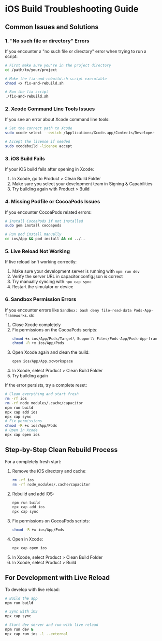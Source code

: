 
# iOS Build Troubleshooting Guide

## Common Issues and Solutions

### 1. "No such file or directory" Errors

If you encounter a "no such file or directory" error when trying to run a script:

```bash
# First make sure you're in the project directory
cd /path/to/your/project

# Make the fix-and-rebuild.sh script executable
chmod +x fix-and-rebuild.sh

# Run the fix script
./fix-and-rebuild.sh
```

### 2. Xcode Command Line Tools Issues

If you see an error about Xcode command line tools:

```bash
# Set the correct path to Xcode
sudo xcode-select --switch /Applications/Xcode.app/Contents/Developer

# Accept the license if needed
sudo xcodebuild -license accept
```

### 3. iOS Build Fails

If your iOS build fails after opening in Xcode:

1. In Xcode, go to Product > Clean Build Folder
2. Make sure you select your development team in Signing & Capabilities
3. Try building again with Product > Build

### 4. Missing Podfile or CocoaPods Issues

If you encounter CocoaPods related errors:

```bash
# Install CocoaPods if not installed
sudo gem install cocoapods

# Run pod install manually
cd ios/App && pod install && cd ../..
```

### 5. Live Reload Not Working

If live reload isn't working correctly:

1. Make sure your development server is running with `npm run dev`
2. Verify the server URL in capacitor.config.json is correct
3. Try manually syncing with `npx cap sync`
4. Restart the simulator or device

### 6. Sandbox Permission Errors

If you encounter errors like `Sandbox: bash deny file-read-data Pods-App-frameworks.sh`:

1. Close Xcode completely
2. Fix permissions on the CocoaPods scripts:
   ```bash
   chmod +x ios/App/Pods/Target\ Support\ Files/Pods-App/Pods-App-frameworks.sh
   chmod -R +x ios/App/Pods
   ```
3. Open Xcode again and clean the build:
   ```bash
   open ios/App/App.xcworkspace
   ```
4. In Xcode, select Product > Clean Build Folder
5. Try building again

If the error persists, try a complete reset:
```bash
# Clean everything and start fresh
rm -rf ios
rm -rf node_modules/.cache/capacitor
npm run build
npx cap add ios
npx cap sync
# Fix permissions
chmod -R +x ios/App/Pods
# Open in Xcode
npx cap open ios
```

## Step-by-Step Clean Rebuild Process

For a completely fresh start:

1. Remove the iOS directory and cache:
   ```bash
   rm -rf ios
   rm -rf node_modules/.cache/capacitor
   ```
2. Rebuild and add iOS:
   ```bash
   npm run build
   npx cap add ios
   npx cap sync
   ```
3. Fix permissions on CocoaPods scripts:
   ```bash
   chmod -R +x ios/App/Pods
   ```
4. Open in Xcode:
   ```bash
   npx cap open ios
   ```
5. In Xcode, select Product > Clean Build Folder
6. In Xcode, select Product > Build

## For Development with Live Reload

To develop with live reload:

```bash
# Build the app
npm run build

# Sync with iOS
npx cap sync

# Start dev server and run with live reload
npm run dev &
npx cap run ios -l --external
```

